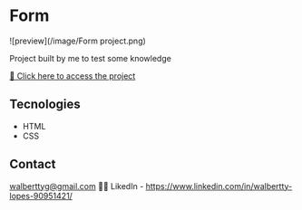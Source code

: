 # Form

![preview](/image/Form project.png)

Project built by me to test some knowledge

[🔗 Click here to access the project](https://walbertty.github.io/Form/)

## Tecnologies

- HTML
- CSS

## Contact

walberttyg@gmail.com 🚛💨
LikedIn - https://www.linkedin.com/in/walbertty-lopes-90951421/

